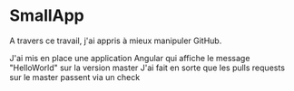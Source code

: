 # SmallApp
A travers ce travail, j'ai appris à mieux manipuler GitHub.

J'ai mis en place une application Angular qui affiche le message "HelloWorld" sur la version master
J'ai fait en sorte que les pulls requests sur le master passent via un check 
